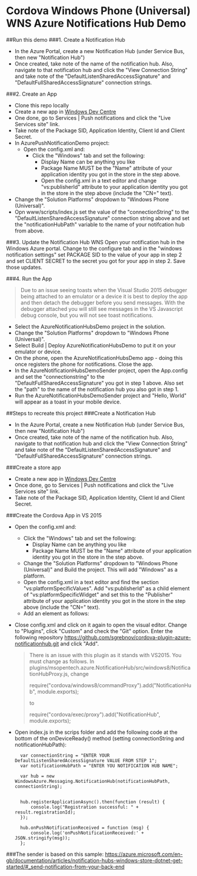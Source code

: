 # Cordova Windows Phone (Universal) WNS Azure Notifications Hub Demo

##Run this demo
###1. Create a Notification Hub
- In the Azure Portal, create a new Notification Hub (under Service Bus, then new "Notification Hub")
- Once created, take note of the name of the notification hub. Also, navigate to that notification hub and click the "View Connection String" 
and take note of the "DefaultListenSharedAccessSignature" and "DefaultFullSharedAccessSignature" connection strings.

###2. Create an App
- Clone this repo locally
- Create a new app in [Windows Dev Centre](https://dev.windows.com)
- One done, go to Services | Push notifications and click the "Live Services site" link.
- Take note of the Package SID, Application Identity, Client Id and Client Secret.
- In AzurePushNotificationDemo project:
	- Open the config.xml and:
		- Click the "Windows" tab and set the following:
			- Display Name can be anything you like
			- Package Name MUST be the "Name" attribute of your application identity you got in the store in the step above.
			- Open the config.xml in a text editor and change "vs:publisherId" attribute to your application identity you got in the store in the step above (include the "CN=" text).
- Change the "Solution Platforms" dropdown to "Windows Phone (Universal)".
- Opn www/scripts/index.js set the value of the "connectionString" to the "DefaultListenSharedAccessSignature" connection string above and set the "notificationHubPath" variable
to the name of your notifcation hub from above.

###3. Update the Notification Hub WNS
Open your notification hub in the Windows Azure portal. Change to the configure tab and in the "windows notification settings" set PACKAGE SID to the value of your app in step 2 and
set CLIENT SECRET to the secret you got for your app in step 2. Save those updates.

###4. Run the App
>Due to an issue seeing toasts when the Visual Studio 2015 debugger being attached to an emulator or a device it is best to deploy the app and then detach the debugger before you send messages. With the debugger attached you  will still see messages in the VS Javascript debug console, but you will not see toast notifications.

- Select the AzureNotificationHubsDemo project in the solution.
- Change the "Solution Platforms" dropdown to "Windows Phone (Universal)".
- Select Build | Deploy AzureNotificationHubsDemo to put it on your emulator or device.
- On the phone, open the AzureNotificationHubsDemo app - doing this once registers the phone for notifications. Close the app.
- In the AzureNotificationHubsDemoSender project, open the App.config and set the "connectionstring" to the "DefaultFullSharedAccessSignature" you got in step 1 above. Also set
the "path" to the name of the notification hub you also got in step 1.
- Run the AzureNotificationHubsDemoSender project and "Hello, World" will appear as a toast in your mobile device.


##Steps to recreate this project
###Create a Notification Hub
- In the Azure Portal, create a new Notification Hub (under Service Bus, then new "Notification Hub")
- Once created, take note of the name of the notification hub. Also, navigate to that notification hub and click the "View Connection String" 
and take note of the "DefaultListenSharedAccessSignature" and "DefaultFullSharedAccessSignature" connection strings.

###Create a store app
- Create a new app in [Windows Dev Centre](https://dev.windows.com)
- Once done, go to Services | Push notifications and click the "Live Services site" link.
- Take note of the Package SID, Application Identity, Client Id and Client Secret.

###Create the Cordova App in VS 2015
- Open the config.xml and:
	- Click the "Windows" tab and set the following:
		- Display Name can be anything you like
		- Package Name MUST be the "Name" attribute of your application identity you got in the store in the step above.
	- Change the "Solution Platforms" dropdown to "Windows Phone (Universal)" and Build the project. This will add "Windows" as a platform.
	- Open the config.xml in a text editor and find the section "vs:platformSpecificValues". Add "vs:publisherId" as a child element of "vs:platformSpecificWidget" and set this to the "Publisher" attribute of your application identity you got in the store in the step above (include the "CN=" text).
	- Add an element as follows: <preference name="WindowsToastCapable" value="true" />
- Close config.xml and click on it again to open the visual editor. Change to "Plugins", click "Custom" and check the "Git" option. Enter the following repository https://github.com/sgrebnov/cordova-plugin-azure-notificationhub.git and click "Add".

	>There is an issue with this plugin as it stands with VS2015. You must change as follows. In plugins/msopentech.azure.NotificationHub/src/windows8/NotificationHubProxy.js, change 
	>
	>require("cordova/windows8/commandProxy").add("NotificationHub", module.exports);
	>
	>   to 
	>
	>require("cordova/exec/proxy").add("NotificationHub", module.exports);

- Open index.js in the scrips folder and add the following code at the bottom of the onDeviceReady() method (setting connectionString and notificationHubPath):

        var connectionString = "ENTER YOUR DefaultListenSharedAccessSignature VALUE FROM STEP 1";
        var notificationHubPath = "ENTER YOU NOTIFICATION HUB NAME";

        var hub = new WindowsAzure.Messaging.NotificationHub(notificationHubPath, connectionString);


        hub.registerApplicationAsync().then(function (result) {
            console.log("Registration successful: " + result.registrationId);
        });

        hub.onPushNotificationReceived = function (msg) {
            console.log('onPushNotificationReceived:' + JSON.stringify(msg));
        };

###The sender is based on this sample:
https://azure.microsoft.com/en-gb/documentation/articles/notification-hubs-windows-store-dotnet-get-started/#_send-notification-from-your-back-end